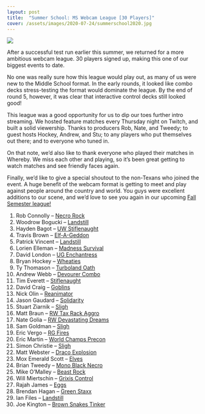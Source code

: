 ```yaml
---
layout: post
title:  "Summer School: MS Webcam League [30 Players]"
cover: /assets/images/2020-07-24/summerschool2020.jpg
---
```


![]({{site.cdn_url}}/assets/images/2020-07-24/summerschool2020.jpg)

After a successful test run earlier this summer, we returned for a more
ambitious webcam league. 30 players signed up, making this one of our biggest
events to date.

No one was really sure how this league would play out, as many of us were new
to the Middle School format. In the early rounds, it looked like combo decks
stress-testing the format would dominate the league. By the end of round 5,
however, it was clear that interactive control decks still looked good!

This league was a good opportunity for us to dip our toes further intro
streaming. We hosted feature matches every Thursday night on Twitch, and built
a solid viewership. Thanks to producers Rob, Nate, and Tweedy; to guest hosts
Hockey, Andrew, and Stu; to any players who put themselves out there; and to
everyone who tuned in.

On that note, we’d also like to thank everyone who played their matches in
Whereby. We miss each other and playing, so it’s been great getting to watch
matches and see friendly faces again.

Finally, we’d like to give a special shoutout to the non-Texans who joined
the event. A huge benefit of the webcam format is getting to meet and play
against people around the country and world. You guys were excellent additions
to our scene, and we’d love to see you again in our upcoming
[Fall Semester league!](/announce/2020-09-11)


1.  Rob Connolly – [Necro Rock]({{site.cdn_url}}/assets/images/2020-07-24/robrock.jpg)
2.  Woodrow Bogucki – [Landstill]({{site.cdn_url}}/assets/images/2020-07-24/woodrowlandstill.jpg)
3.  Hayden Bagot – [UW Stiflenaught]({{site.cdn_url}}/assets/images/2020-07-24/haydenstiflenaught.jpg)
4.  Travis Brown – [Elf-A-Geddon]({{site.cdn_url}}/assets/images/2020-07-24/traviselves.jpg)
5.  Patrick Vincent – [Landstill]({{site.cdn_url}}/assets/images/2020-07-24/patricklandstill.jpg)
6.  Lorien Elleman – [Madness Survival]({{site.cdn_url}}/assets/images/2020-07-24/lorienmadness.jpg)
7.  David London – [UG Enchantress]({{site.cdn_url}}/assets/images/2020-07-24/davidenchantress.jpg)
8.  Bryan Hockey – [Wheaties]({{site.cdn_url}}/assets/images/2020-07-24/hockeyrector.jpg)
9.  Ty Thomason – [Turboland Oath]({{site.cdn_url}}/assets/images/2020-07-24/tyoath.jpg)
10. Andrew Webb – [Devourer Combo]({{site.cdn_url}}/assets/images/2020-07-24/andrewtinker.jpg)
11. Tim Everett – [Stiflenaught]({{site.cdn_url}}/assets/images/2020-07-24/timstiflenaught.jpg)
12. David Craig – [Goblins]({{site.cdn_url}}/assets/images/2020-07-24/davidgoblins.jpg)
13. Nick Olin – [Reanimator]({{site.cdn_url}}/assets/images/2020-07-24/nickreanimator.jpg)
14. Jason Gaudard – [Solidarity]({{site.cdn_url}}/assets/images/2020-07-24/jasontide.jpg)
15. Stuart Ziarnik – [Sligh]({{site.cdn_url}}/assets/images/2020-07-24/stusligh.jpg)
16. Matt Braun – [RW Tax Rack Aggro]({{site.cdn_url}}/assets/images/2020-07-24/mattrack.jpg)
17. Nate Golia – [RW Devastating Dreams]({{site.cdn_url}}/assets/images/2020-07-24/naterw.jpg)
18. Sam Goldman – [Sligh]({{site.cdn_url}}/assets/images/2020-07-24/samsligh.jpg)
19. Eric Vergo – [RG Fires]({{site.cdn_url}}/assets/images/2020-07-24/ericfires.jpg)
20. Eric Martin – [World Champs Precon]({{site.cdn_url}}/assets/images/2020-07-24/ericuwr.jpg)
21. Simon Christie – [Sligh]({{site.cdn_url}}/assets/images/2020-07-24/simonsligh.jpg)
22. Matt Webster – [Draco Explosion]({{site.cdn_url}}/assets/images/2020-07-24/mattdraco.jpg)
23. Mox Emerald Scott – [Elves]({{site.cdn_url}}/assets/images/2020-07-24/scottelves.jpg)
24. Brian Tweedy – [Mono Black Necro]({{site.cdn_url}}/assets/images/2020-07-24/tweedy.jpg)
25. Mike O’Malley – [Beast Rock]({{site.cdn_url}}/assets/images/2020-07-24/mikerock.jpg)
26. Will Miertschin – [Grixis Control]({{site.cdn_url}}/assets/images/2020-07-24/willgrixis.jpg)
27. Rajah James – [Eggs]({{site.cdn_url}}/assets/images/2020-07-24/rajaheggs.jpg)
28. Brendan Hagan – [Green Staxx]({{site.cdn_url}}/assets/images/2020-07-24/brendangreen.jpg)
29. Ian Files – [Landstill]({{site.cdn_url}}/assets/images/2020-07-24/ianlandstill.jpg)
30. Joe Kington – [Brown Snakes Tinker]({{site.cdn_url}}/assets/images/2020-07-24/joelast.jpg)

